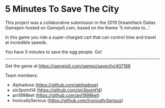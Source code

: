 # 5 Minutes To Save The City

This project was a collaborative submission in the 2019 DreamHack Dallas Gamejam hosted on Gamejolt.com, based on the theme '5 minutes to...'

In this game you ride a super-charged cart that can control time and travel at incredible speeds.

You have 5 minutes to save the egg people. Go!

---
Get the game at https://gamejolt.com/games/savecity/407188

Team members:

* Alphadose (https://github.com/alphadose)
* sin3point14 (https://github.com/sin3point14)
* ani1998ket (https://github.com/ani1998ket)
* IronicallySerious (https://github.com/IronicallySerious)
